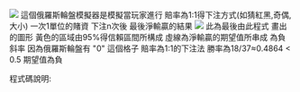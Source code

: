 
![](//872-ndpbtjqynf.gif)
這個俄羅斯輪盤模擬器是模擬當玩家進行 賠率為1:1得下注方式(如猜紅黑,奇偶,大小)
一次1單位的賭資 下注n次後 最後淨輸贏的結果
![](//10424354_690840904348604_2061089291104137275_n.jpg)
此為最後由此程式 畫出的圖形  黃色的區域由95%得信賴區間所構成
虛線為淨輸贏的期望值所串成 為負斜率
因為俄羅斯輪盤有 "0" 這個格子  賠率為1:1的下注法  勝率為18/37≈0.4864 < 0.5 期望值為負


程式碼說明:
